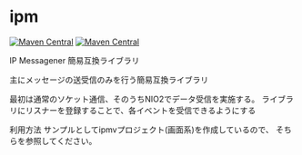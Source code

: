 ipm
=================


[![Maven Central](https://img.shields.io/maven-central/v/com.uchicom/ipm.svg)](http://search.maven.org/#search|ga|1|com.uchicom.ipm)
[![Maven Central](https://img.shields.io/github/license/uchicom/ipm.svg)](http://www.apache.org/licenses/LICENSE-2.0.txt)

IP Messagener 簡易互換ライブラリ

主にメッセージの送受信のみを行う簡易互換ライブラリ

最初は通常のソケット通信、そのうちNIO2でデータ受信を実施する。
ライブラリにリスナーを登録することで、各イベントを受信できるようにする

利用方法
サンプルとしてipmvプロジェクト(画面系)を作成しているので、
そちらを参照してください。